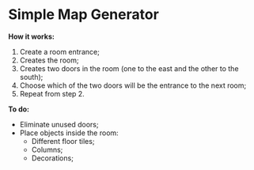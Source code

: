 Simple Map Generator
====================

<b>How it works:</b>

1. Create a room entrance;
2. Creates the room;
3. Creates two doors in the room (one to the east and the other to the south);
4. Choose which of the two doors will be the entrance to the next room;
5. Repeat from step 2.

<b>To do:</b>

* Eliminate unused doors;
* Place objects inside the room:
  - Different floor tiles;
  - Columns;
  - Decorations;
